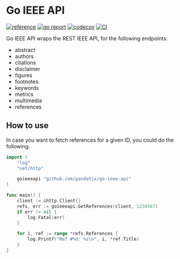 # Go IEEE API

[![reference](https://godoc.org/github.com/pandatix/go-ieee-api/v5?status.svg=)](https://pkg.go.dev/github.com/pandatix/go-ieee-api)
[![go report](https://goreportcard.com/badge/github.com/PandatiX/go-ieee-api)](https://goreportcard.com/report/github.com/PandatiX/go-ieee-api)
[![codecov](https://codecov.io/gh/PandatiX/go-ieee-api/branch/master/graph/badge.svg)](https://codecov.io/gh/PandatiX/go-ieee-api)
[![CI](https://github.com/PandatiX/go-ieee-api/actions/workflows/ci.yaml/badge.svg)](https://github.com/PandatiX/go-ieee-api/actions?query=workflow%3Aci+)

Go IEEE API wraps the REST IEEE API, for the following endpoints:
 - abstract
 - authors
 - citations
 - disclaimer
 - figures
 - footnotes
 - keywords
 - metrics
 - multimedia
 - references

## How to use

In case you want to fetch references for a given ID, you could do the following.

```go
import (
	"log"
	"net/http"

	goieeeapi "github.com/pandatix/go-ieee-api"
)

func main() {
	client := &http.Client{}
	refs, err := goieeeapi.GetReferences(client, 1234567)
	if err != nil {
		log.Fatal(err)
	}

	for i, ref := range *refs.References {
		log.Printf("Ref #%d: %s\n", i, *ref.Title)
	}
}
```
